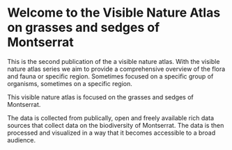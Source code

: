 # Welcome to the Visible Nature Atlas on grasses and sedges of Montserrat

This is the second publication of the a visible nature atlas. With the visible nature atlas series
we aim to provide a comprehensive overview of the flora and fauna or specific region. 
Sometimes focused on a specific group of organisms, sometimes on a specific region.

This visible nature atlas is focused on the grasses and sedges of Montserrat.

The data is collected from publically, open and freely available rich data sources that collect
data on the biodiversity of Montserrat. The data is then processed and visualized in a way that it 
becomes accessible to a broad audience.

